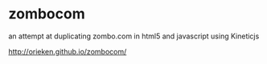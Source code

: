 zombocom
========

an attempt at duplicating zombo.com in html5 and javascript using Kineticjs

http://orieken.github.io/zombocom/
